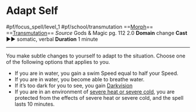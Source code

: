 # Adapt Self
#pf/focus_spell/level_1 #pf/school/transmutation 
==[Morph](../../../Traits/Morph.md)== ==[Transmutation](../../../Traits/Transmutation.md)==
*Source* Gods & Magic pg. 112 2.0
**Domain** change
**Cast** ►► somatic, verbal
**Duration** 1 minute

---
You make subtle changes to yourself to adapt to the situation. Choose one of the following options that applies to you.
- If you are in water, you gain a swim Speed equal to half your Speed.
- If you are in water, you become able to breathe water.
- If it’s too dark for you to see, you gain [Darkvision](../../../Bestiary/Abilities/Darkvision.md)
- If you are in an environment of [severe heat or severe cold](../../../Rules/Temperature.md), you are protected from the effects of severe heat or severe cold, and the spell lasts 10 minutes.